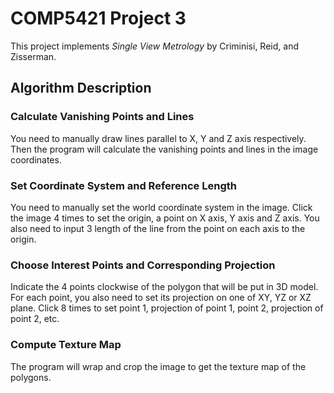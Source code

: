# COMP5421 Project 3
This project implements _Single View Metrology_ by Criminisi, Reid, and Zisserman. 

## Algorithm Description
### Calculate Vanishing Points and Lines
You need to manually draw lines parallel to X, Y and Z axis respectively. Then the program will calculate the vanishing points and lines in the image coordinates. 

### Set Coordinate System and Reference Length
You need to manually set the world coordinate system in the image. Click the image 4 times to set the origin, a point on X axis, Y axis and Z axis. You also need to input 3 length of the line from the point on each axis to the origin. 

### Choose Interest Points and Corresponding Projection
Indicate the 4 points clockwise of the polygon that will be put in 3D model. For each point, you also need to set its projection on one of XY, YZ or XZ plane. Click 8 times to set point 1, projection of point 1, point 2, projection of point 2, etc. 

### Compute Texture Map
The program will wrap and crop the image to get the texture map of the polygons. 
